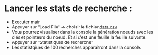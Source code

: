 # Lancer les stats de recherche : 

- Executer main
- Appuyer sur "Load File" -> choisir le fichier [data.csv](https://github.com/PaulBurel/SGBD-Projet/blob/main/data.csv)
- Vous pourrez visualiser dans la console la génération noeuds avec les clés et pointeurs du noeud. Et si c'est une feuille la feuille suivante.
- Appuyer sur "Statistiques de recherche"
- Les statistqiues de 100 recherches apparaîtront dans la console.
